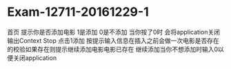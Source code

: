 # Exam-12711-20161229-1
首页
提示你是否添加电影
1是添加 0是不添加 当你按了0时 会将application关闭输出Context Stop
点击1添加
按提示输入信息在插入之前会做一次电影是否存在的校验如果存在则提示继续添加电影电影已存在
继续添加当你不想添加时输入0以便关闭application
